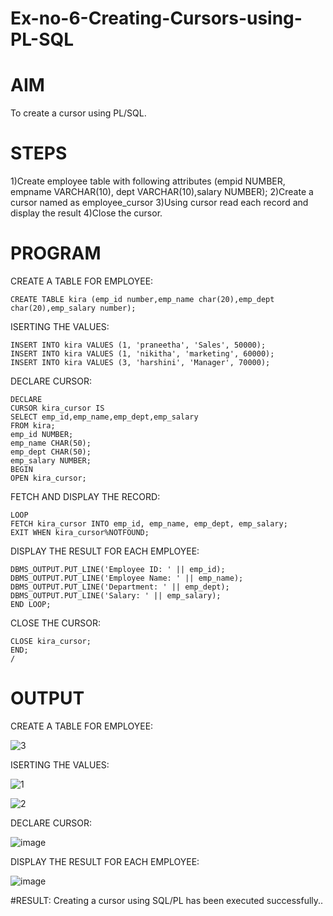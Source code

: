 # Ex-no-6-Creating-Cursors-using-PL-SQL
# AIM 
To create a cursor using PL/SQL.
# STEPS
1)Create employee table with following attributes (empid NUMBER, empname VARCHAR(10), dept VARCHAR(10),salary NUMBER); 2)Create a cursor named as employee_cursor 3)Using cursor read each record and display the result 4)Close the cursor.
# PROGRAM
CREATE A TABLE FOR EMPLOYEE:
~~~
CREATE TABLE kira (emp_id number,emp_name char(20),emp_dept char(20),emp_salary number);
~~~
ISERTING THE VALUES:
~~~
INSERT INTO kira VALUES (1, 'praneetha', 'Sales', 50000);
INSERT INTO kira VALUES (1, 'nikitha', 'marketing', 60000);
INSERT INTO kira VALUES (3, 'harshini', 'Manager', 70000);
~~~
DECLARE CURSOR:
~~~
DECLARE
CURSOR kira_cursor IS
SELECT emp_id,emp_name,emp_dept,emp_salary
FROM kira;
emp_id NUMBER;
emp_name CHAR(50);
emp_dept CHAR(50);
emp_salary NUMBER;
BEGIN
OPEN kira_cursor;
~~~
FETCH AND DISPLAY THE RECORD:
~~~
LOOP
FETCH kira_cursor INTO emp_id, emp_name, emp_dept, emp_salary;
EXIT WHEN kira_cursor%NOTFOUND;
~~~
DISPLAY THE RESULT FOR EACH EMPLOYEE:
~~~
DBMS_OUTPUT.PUT_LINE('Employee ID: ' || emp_id);
DBMS_OUTPUT.PUT_LINE('Employee Name: ' || emp_name);
DBMS_OUTPUT.PUT_LINE('Department: ' || emp_dept);
DBMS_OUTPUT.PUT_LINE('Salary: ' || emp_salary);
END LOOP;
~~~
CLOSE THE CURSOR:
~~~
CLOSE kira_cursor;
END;
/
~~~
# OUTPUT
CREATE A TABLE FOR EMPLOYEE:

![3](https://github.com/21005984/Ex-no-6-Creating-Cursors-using-PL-SQL/assets/94748389/e84a0cba-25da-43f7-a7ef-184905001dcf) 

ISERTING THE VALUES:

![1](https://github.com/21005984/Ex-no-6-Creating-Cursors-using-PL-SQL/assets/94748389/d4a8a43e-21ae-4f9d-9a18-42e77144119a)

![2](https://github.com/21005984/Ex-no-6-Creating-Cursors-using-PL-SQL/assets/94748389/614eab60-e787-4ff2-8445-26d3448c57ad)

DECLARE CURSOR:

![image](https://github.com/21005984/Ex-no-6-Creating-Cursors-using-PL-SQL/assets/94748389/4e559700-ed56-4d26-a47f-bd34c652b07c)

DISPLAY THE RESULT FOR EACH EMPLOYEE:

![image](https://github.com/21005984/Ex-no-6-Creating-Cursors-using-PL-SQL/assets/94748389/c732c4e8-6251-4c31-b3c1-1cad4f8d9172)

#RESULT:
Creating a cursor using SQL/PL has been executed successfully..








